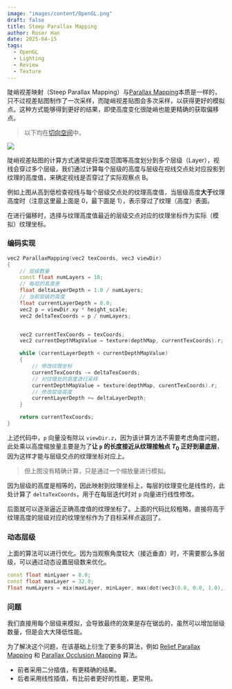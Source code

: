 ```yaml
---
image: "images/content/OpenGL.png"
draft: false
title: Steep Parallax Mapping
author: Roser Han
date: 2025-04-15
tags:
  - OpenGL
  - Lighting
  - Review
  - Texture
---
```

陡峭视差映射（Steep Parallax Mapping）与[Parallax Mapping](../Parallax-Mapping)本质是一样的，只不过视差贴图制作了一次采样，而陡峭视差贴图会多次采样，以获得更好的模拟点。这种方式能够得到更好的结果，即使高度变化很陡峭也能更精确的获取偏移点。

> 以下均在[切向空间](../../../Graphics/切向空间)中。

![](images/陡峭视差贴图示意图.png)

陡峭视差贴图的计算方式通常是将深度范围等高度划分到多个层级（Layer），视线会穿过多个层级，我们通过计算每个层级的高度与层级在视线交点处对应投影到纹理的高度值，来确定视线是否穿过了实际观察点 B。

例如上图从高到低检查视线与每个层级交点处的纹理高度值，当层级高度**大于**纹理高度时（注意这里最上面是 0，最下面是 1），表示穿过了纹理（高度）表面。

在进行偏移时，选择与纹理高度值最近的层级交点对应的纹理坐标作为实际（模拟）纹理坐标。
### 编码实现

```cpp
vec2 ParallaxMapping(vec2 texCoords, vec3 viewDir)
{
	// 层级数量
	const float numLayers = 10;
	// 每层的高度差
	float deltaLayerDepth = 1.0 / numLayers;
	// 当前层级的高度
	float currentLayerDepth = 0.0;
	vec2 p = viewDir.xy * height_scale;
	vec2 deltaTexCoords = p / numLayers;


	vec2 currentTexCoords = texCoords;
	vec2 currentDepthMapValue = texture(depthMap, currentTexCoords).r;

	while (currentLayerDepth < currentDepthMapValue) 
	{
		// 修改纹理坐标
		currentTexCoords -= deltaTexCoords;
		// 对纹理处的高度进行采样
		currentDepthMapValue = texture(depthMap, curentTexCoords).r;
		// 修改层级高度
		currentLayerDepth += deltaLayerDepth;
	}

	return currentTexCoords;
}
```

上述代码中，`p`  向量没有除以 `viewDir.z`，因为该计算方法不需要考虑角度问题，此处乘以高度缩放量主要是为了**让 `p` 的长度接近从纹理接触点 $T_0$ 正好到最底层**，因为这样才能与层级交点的纹理坐标对应上。

> 但上图没有精确计算，只是通过一个缩放量进行模拟。

因为层级的高度是相等的，因此映射到纹理坐标上，每层的纹理变化是线性的，此处计算了 `deltaTexCoords`，用于在每层迭代时对 `p` 向量进行线性修改。

后面就可以逐渐逼近正确高度值的纹理坐标了。上面的代码比较粗略，直接将高于纹理高度的层级对应的纹理坐标作为了目标采样点返回了。
### 动态层级

上面的算法可以进行优化。因为当观察角度较大（接近垂直）时，不需要那么多层级，可以通过动态设置层级数来优化。

```cpp
const float minLyaer = 8.0;
const float maxLayer = 32.0;
float numLayers = mix(maxLayer, minLayer, max(dot(vec3(0.0, 0.0, 1.0), viewDir), 0.0));
```
### 问题

我们直接用每个层级来模拟，会导致最终的效果是存在锯齿的，虽然可以增加层级数量，但是会大大降低性能。

为了解决这个问题，在该基础上衍生了更多的算法，例如 [Relief Parallax Mapping](https://github.com/Rabbid76/graphics-snippets/blob/master/documentation/normal_parallax_relief.md#relief-parallax-mapping) 和 [Parallax Occlusion Mapping](../Parallax-Occlusion-Mapping) 算法。

- 前者采用二分插值，有更精确的结果。
- 后者采用线性插值，有比前者更好的性能，更常用。